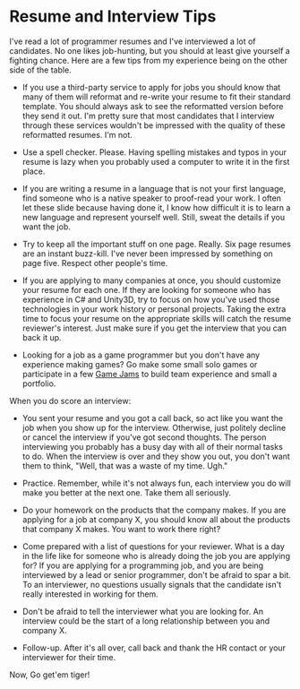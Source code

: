 # Resume and Interview Tips

I've read a lot of programmer resumes and I've interviewed a lot of candidates.  No one likes job-hunting, but you should at least give yourself a fighting chance.  Here are a few tips from my experience being on the other side of the table.  

* If you use a third-party service to apply for jobs you should know that many of them will reformat and re-write your resume to fit their standard template.  You should always ask to see the reformatted version before they send it out.   I'm pretty sure that most candidates that I interview through these services wouldn't be impressed with the quality of these reformatted resumes.  I'm not.

* Use a spell checker.  Please.  Having spelling mistakes and typos in your resume is lazy when you probably used a computer to write it in the first place.

* If you are writing a resume in a language that is not your first language, find someone who is a native speaker to proof-read your work.  I often let these slide because having done it, I know how difficult it is to learn a new language and represent yourself well.  Still, sweat the details if you want the job.

* Try to keep all the important stuff on one page. Really. Six page resumes are an instant buzz-kill.    I've never been impressed by something on page five.  Respect other people's time.

* If you are applying to many companies at once, you should customize your resume for each one.  If they are looking for someone who has experience in C# and Unity3D, try to focus on how you've used those technologies in your work history or personal projects.  Taking the extra time to focus your resume on the appropriate skills will catch the resume reviewer's interest. Just make sure if you get the interview that you can back it up.

* Looking for a job as a game programmer but you don't have any experience making games?  Go make some small solo games or participate in a few [Game Jams](http://en.wikipedia.org/wiki/Game_jam) to build team experience and small a portfolio.

When you do score an interview:

* You sent your resume and you got a call back, so act like you want the job when you show up for the interview.  Otherwise, just politely decline or cancel the interview if you've got second thoughts.  The person interviewing you probably has a busy day with all of their normal tasks to do.  When the interview is over and they show you out, you don't want them to think, "Well, that was a waste of my time.  Ugh."

* Practice.  Remember, while it's not always fun, each interview you do will make you better at the next one.  Take them all seriously.
  
* Do your homework on the products that the company makes.  If you are applying for a job at company X, you should know all about the products that company X makes.  You want to work there right?  

* Come prepared with a list of questions for your reviewer.  What is a day in the life like for someone who is already doing the job you are applying for?  If you are applying for a programming job, and you are being interviewed by a lead or senior programmer, don't be afraid to spar a bit.  To an interviewer, no questions usually signals that the candidate isn't really interested in working for them.

* Don't be afraid to tell the interviewer what you are looking for.  An interview could be the start of a long relationship between you and company X.

* Follow-up.  After it's all over, call back and thank the HR contact or your interviewer for their time.

Now, Go get'em tiger!

